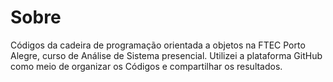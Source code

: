 
<h1>Sobre</h1>

Códigos da cadeira de programação orientada a objetos na FTEC Porto Alegre, curso de Análise de Sistema presencial.
Utilizei a plataforma GitHub como meio de organizar os Códigos e compartilhar os resultados.
